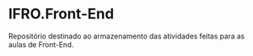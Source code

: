 # IFRO.Front-End
Repositório destinado ao armazenamento das atividades feitas para as aulas de Front-End.
